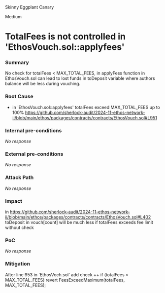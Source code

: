 Skinny Eggplant Canary

Medium

# TotalFees is not controlled in 'EthosVouch.sol::applyfees'

### Summary

No check for totalFees < MAX_TOTAL_FEES, in applyFess function in EthosVouch.sol can lead to lost funds in toDeposit variable where authors balance will be less during vouching. 

### Root Cause

- in 'EthosVouch.sol::applyfees' totalFees exceed MAX_TOTAL_FEES up to 100%
https://github.com/sherlock-audit/2024-11-ethos-network-ii/blob/main/ethos/packages/contracts/contracts/EthosVouch.sol#L951


### Internal pre-conditions

_No response_

### External pre-conditions

_No response_

### Attack Path

_No response_

### Impact

in https://github.com/sherlock-audit/2024-11-ethos-network-ii/blob/main/ethos/packages/contracts/contracts/EthosVouch.sol#L402 toDeposit in vouch[count] will be much less if totalFees exceeds fee limit without check

### PoC

_No response_

### Mitigation

After line 953 in 'EthosVoch.sol' add check 
++ if (totalFees > MAX_TOTAL_FEES)   revert FeesExceedMaximum(totalFees, MAX_TOTAL_FEES);